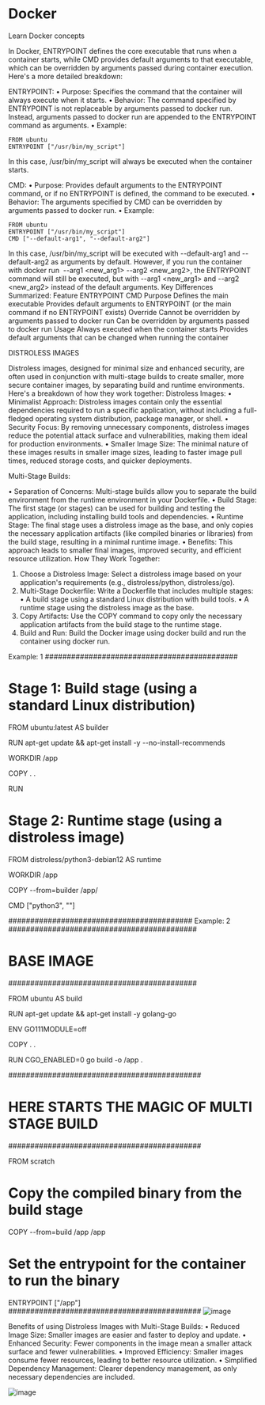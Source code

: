 # Docker
Learn Docker concepts

In Docker, ENTRYPOINT defines the core executable that runs when a container starts, while CMD provides default arguments to that executable, which can be overridden by arguments passed during container execution. 
Here's a more detailed breakdown:

ENTRYPOINT:
•	Purpose: Specifies the command that the container will always execute when it starts. 
•	Behavior: The command specified by ENTRYPOINT is not replaceable by arguments passed to docker run. Instead, arguments passed to docker run are appended to the ENTRYPOINT command as arguments. 
•	Example:

    FROM ubuntu
    ENTRYPOINT ["/usr/bin/my_script"]
In this case, /usr/bin/my_script will always be executed when the container starts. 

CMD:
•	Purpose: Provides default arguments to the ENTRYPOINT command, or if no ENTRYPOINT is defined, the command to be executed.
•	Behavior: The arguments specified by CMD can be overridden by arguments passed to docker run.
•	Example: 

    FROM ubuntu
    ENTRYPOINT ["/usr/bin/my_script"]
    CMD ["--default-arg1", "--default-arg2"]
In this case, /usr/bin/my_script will be executed with --default-arg1 and --default-arg2 as arguments by default. However, if you run the container with docker run <image> --arg1 <new_arg1> --arg2 <new_arg2>, the ENTRYPOINT command will still be executed, but with --arg1 <new_arg1> and --arg2 <new_arg2> instead of the default arguments. 
Key Differences Summarized:
Feature	ENTRYPOINT	CMD
Purpose	Defines the main executable	Provides default arguments to ENTRYPOINT (or the main command if no ENTRYPOINT exists)
Override	Cannot be overridden by arguments passed to docker run	Can be overridden by arguments passed to docker run
Usage	Always executed when the container starts	Provides default arguments that can be changed when running the container

DISTROLESS IMAGES

Distroless images, designed for minimal size and enhanced security, are often used in conjunction with multi-stage builds to create smaller, more secure container images, by separating build and runtime environments. 
Here's a breakdown of how they work together:
Distroless Images:
•	Minimalist Approach:
Distroless images contain only the essential dependencies required to run a specific application, without including a full-fledged operating system distribution, package manager, or shell. 
•	Security Focus:
By removing unnecessary components, distroless images reduce the potential attack surface and vulnerabilities, making them ideal for production environments. 
•	Smaller Image Size:
The minimal nature of these images results in smaller image sizes, leading to faster image pull times, reduced storage costs, and quicker deployments. 

Multi-Stage Builds:

•	Separation of Concerns:
Multi-stage builds allow you to separate the build environment from the runtime environment in your Dockerfile. 
•	Build Stage:
The first stage (or stages) can be used for building and testing the application, including installing build tools and dependencies. 
•	Runtime Stage:
The final stage uses a distroless image as the base, and only copies the necessary application artifacts (like compiled binaries or libraries) from the build stage, resulting in a minimal runtime image. 
•	Benefits:
This approach leads to smaller final images, improved security, and efficient resource utilization. 
How They Work Together:
1.	Choose a Distroless Image:
Select a distroless image based on your application's requirements (e.g., distroless/python, distroless/go). 
2.	Multi-Stage Dockerfile:
Write a Dockerfile that includes multiple stages:
•	A build stage using a standard Linux distribution with build tools. 
•	A runtime stage using the distroless image as the base. 
3.	Copy Artifacts:
Use the COPY command to copy only the necessary application artifacts from the build stage to the runtime stage. 
4.	Build and Run:
Build the Docker image using docker build and run the container using docker run.

Example: 1
############################################
# Stage 1: Build stage (using a standard Linux distribution)
FROM ubuntu:latest AS builder

RUN apt-get update && apt-get install -y --no-install-recommends <build-tools>

WORKDIR /app

COPY . .

RUN <build-commands>

# Stage 2: Runtime stage (using a distroless image)
FROM distroless/python3-debian12 AS runtime

WORKDIR /app

COPY --from=builder /app/ <application-artifacts>

CMD ["python3", "<application-entrypoint>"]

##########################################
Example: 2
###########################################
# BASE IMAGE
###########################################

FROM ubuntu AS build

RUN apt-get update && apt-get install -y golang-go

ENV GO111MODULE=off

COPY . .

RUN CGO_ENABLED=0 go build -o /app .

############################################
# HERE STARTS THE MAGIC OF MULTI STAGE BUILD
############################################

FROM scratch

# Copy the compiled binary from the build stage
COPY --from=build /app /app

# Set the entrypoint for the container to run the binary
ENTRYPOINT ["/app"]
############################################
![image](https://github.com/user-attachments/assets/27760657-cdcd-463a-adc1-3588293ff6a1)

Benefits of using Distroless Images with Multi-Stage Builds:
•	Reduced Image Size:
Smaller images are easier and faster to deploy and update. 
•	Enhanced Security:
Fewer components in the image mean a smaller attack surface and fewer vulnerabilities. 
•	Improved Efficiency:
Smaller images consume fewer resources, leading to better resource utilization. 
•	Simplified Dependency Management:
Clearer dependency management, as only necessary dependencies are included. 

![image](https://github.com/user-attachments/assets/39f313c0-bef3-4549-b552-694d534c679e)
